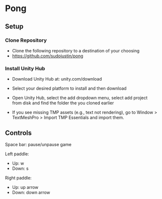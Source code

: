 # Pong

## Setup

### Clone Repository

- Clone the following repository to a destination of your choosing
- https://github.com/sudojustin/pong

### Install Unity Hub
- Download Unity Hub at: unity.com/download
- Select your desired platform to install and then download
- Open Unity Hub, select the add dropdown menu, select add project from disk and find the folder the you cloned earlier

- If you see missing TMP assets (e.g., text not rendering), go to Window > TextMeshPro > Import TMP Essentials and import them.

## Controls

Space bar: pause/unpause game

Left paddle:
- Up: w
- Down: s

Right paddle:
- Up: up arrow
- Down: down arrow